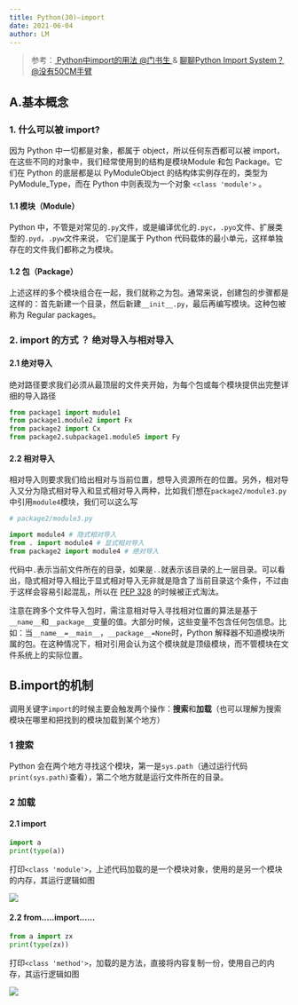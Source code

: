 ```yaml
---
title: Python(30)—import
date: 2021-06-04
author: LM
---
```


> 参考：[ Python中import的用法  @门书生 ](https://zhuanlan.zhihu.com/p/63143493) &  [ 聊聊Python Import System？@没有50CM手臂 ](https://zhuanlan.zhihu.com/p/348559778)

## A.基本概念

### 1. 什么可以被 import?

因为 Python 中一切都是对象，都属于 object，所以任何东西都可以被 import，在这些不同的对象中，我们经常使用到的结构是模块Module 和包 Package。它们在 Python 的底层都是以 PyModuleObject 的结构体实例存在的，类型为 PyModule_Type，而在 Python 中则表现为一个对象 `<class 'module'>` 。

#### 1.1 模块（Module）

Python 中，不管是对常见的`.py`文件，或是编译优化的`.pyc`，`.pyo`文件、扩展类型的`.pyd`，`.pyw`文件来说， 它们是属于 Python 代码载体的最小单元，这样单独存在的文件我们都称之为模块。

#### 1.2 包（Package）

上述这样的多个模块组合在一起，我们就称之为包。通常来说，创建包的步骤都是这样的：首先新建一个目录，然后新建`__init__.py`，最后再编写模块。这种包被称为 Regular packages。

### 2. import 的方式 ？ 绝对导入与相对导入

#### 2.1 绝对导入

绝对路径要求我们必须从最顶层的文件夹开始，为每个包或每个模块提供出完整详细的导入路径

```python
from package1 import mudule1
from package1.module2 import Fx
from package2 import Cx
from package2.subpackage1.module5 import Fy
```

#### 2.2 相对导入

相对导入则要求我们给出相对与当前位置，想导入资源所在的位置。另外，相对导入又分为隐式相对导入和显式相对导入两种，比如我们想在`package2/module3.py`中引用`module4`模块，我们可以这么写

```python
# package2/module3.py

import module4 # 隐式相对导入
from . import module4 # 显式相对导入
from package2 import module4 # 绝对导入
```

代码中`.`表示当前文件所在的目录，如果是`..`就表示该目录的上一层目录。可以看出，隐式相对导入相比于显式相对导入无非就是隐含了当前目录这个条件，不过由于这样会容易引起混乱，所以在 [PEP 328](https://link.zhihu.com/?target=https%3A//www.python.org/dev/peps/pep-0328/) 的时候被正式淘汰。

注意在跨多个文件导入包时，需注意相对导入寻找相对位置的算法是基于`__name__`和`__package__`变量的值。大部分时候，这些变量不包含任何包信息。比如：当`__name__=__main__`，`__package__=None`时，Python 解释器不知道模块所属的包。在这种情况下，相对引用会认为这个模块就是顶级模块，而不管模块在文件系统上的实际位置。

## B.import的机制

调用关键字`import`的时候主要会触发两个操作：**搜索**和**加载**（也可以理解为搜索模块在哪里和把找到的模块加载到某个地方）

### 1 搜索

Python 会在两个地方寻找这个模块，第一是`sys.path`（通过运行代码`print(sys.path)`查看），第二个地方就是运行文件所在的目录。

### 2 加载

#### 2.1 import

```python
import a
print(type(a))
```

打印`<class 'module'>`，上述代码加载的是一个模块对象，使用的是另一个模块的内存，其运行逻辑如图

![](https://gitee.com/LM-J/drawingbed/raw/master/img/1.jpg)

#### 2.2 from.....import......

```python
from a import zx
print(type(zx))
```

打印`<class 'method'>`，加载的是方法，直接将内容复制一份，使用自己的内存，其运行逻辑如图

![](https://gitee.com/LM-J/drawingbed/raw/master/img/2.jpg)

